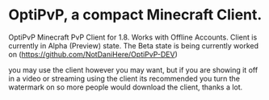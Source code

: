 # OptiPvP, a compact Minecraft Client.
OptiPvP Minecraft PvP Client for 1.8.
Works with Offline Accounts.
Client is currently in Alpha (Preview) state. The Beta state is being currently worked on (https://github.com/NotDaniHere/OptiPvP-DEV)




you may use the client however you may want, but if you are showing it off in a video or streaming using the client its recommended you turn the watermark on so more people would download the client, thanks a lot.
